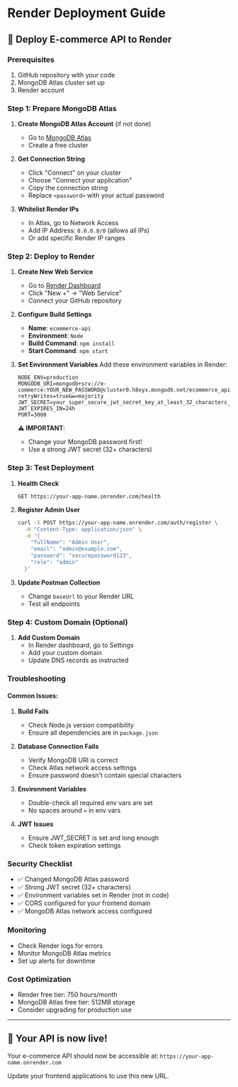 # Render Deployment Guide

## 🚀 Deploy E-commerce API to Render

### Prerequisites

1. GitHub repository with your code
2. MongoDB Atlas cluster set up
3. Render account

### Step 1: Prepare MongoDB Atlas

1. **Create MongoDB Atlas Account** (if not done)

   - Go to [MongoDB Atlas](https://www.mongodb.com/atlas)
   - Create a free cluster

2. **Get Connection String**

   - Click "Connect" on your cluster
   - Choose "Connect your application"
   - Copy the connection string
   - Replace `<password>` with your actual password

3. **Whitelist Render IPs**
   - In Atlas, go to Network Access
   - Add IP Address: `0.0.0.0/0` (allows all IPs)
   - Or add specific Render IP ranges

### Step 2: Deploy to Render

1. **Create New Web Service**

   - Go to [Render Dashboard](https://dashboard.render.com)
   - Click "New +" → "Web Service"
   - Connect your GitHub repository

2. **Configure Build Settings**

   - **Name**: `ecommerce-api`
   - **Environment**: `Node`
   - **Build Command**: `npm install`
   - **Start Command**: `npm start`

3. **Set Environment Variables**
   Add these environment variables in Render:

   ```
   NODE_ENV=production
   MONGODB_URI=mongodb+srv://e-commerce:YOUR_NEW_PASSWORD@cluster0.h8xyx.mongodb.net/ecommerce_api?retryWrites=true&w=majority
   JWT_SECRET=your_super_secure_jwt_secret_key_at_least_32_characters_long
   JWT_EXPIRES_IN=24h
   PORT=3000
   ```

   **⚠️ IMPORTANT**:

   - Change your MongoDB password first!
   - Use a strong JWT secret (32+ characters)

### Step 3: Test Deployment

1. **Health Check**

   ```
   GET https://your-app-name.onrender.com/health
   ```

2. **Register Admin User**

   ```bash
   curl -X POST https://your-app-name.onrender.com/auth/register \
     -H "Content-Type: application/json" \
     -d '{
       "fullName": "Admin User",
       "email": "admin@example.com",
       "password": "securepassword123",
       "role": "admin"
     }'
   ```

3. **Update Postman Collection**
   - Change `baseUrl` to your Render URL
   - Test all endpoints

### Step 4: Custom Domain (Optional)

1. **Add Custom Domain**
   - In Render dashboard, go to Settings
   - Add your custom domain
   - Update DNS records as instructed

### Troubleshooting

#### Common Issues:

1. **Build Fails**

   - Check Node.js version compatibility
   - Ensure all dependencies are in `package.json`

2. **Database Connection Fails**

   - Verify MongoDB URI is correct
   - Check Atlas network access settings
   - Ensure password doesn't contain special characters

3. **Environment Variables**

   - Double-check all required env vars are set
   - No spaces around `=` in env vars

4. **JWT Issues**
   - Ensure JWT_SECRET is set and long enough
   - Check token expiration settings

### Security Checklist

- ✅ Changed MongoDB Atlas password
- ✅ Strong JWT secret (32+ characters)
- ✅ Environment variables set in Render (not in code)
- ✅ CORS configured for your frontend domain
- ✅ MongoDB Atlas network access configured

### Monitoring

- Check Render logs for errors
- Monitor MongoDB Atlas metrics
- Set up alerts for downtime

### Cost Optimization

- Render free tier: 750 hours/month
- MongoDB Atlas free tier: 512MB storage
- Consider upgrading for production use

---

## 🎉 Your API is now live!

Your e-commerce API should now be accessible at:
`https://your-app-name.onrender.com`

Update your frontend applications to use this new URL.
